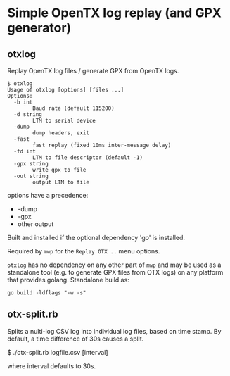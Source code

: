 # Simple OpenTX log replay (and GPX generator)

## otxlog

Replay OpenTX log files / generate GPX from OpenTX logs.

```
$ otxlog
Usage of otxlog [options] [files ...]
Options:
  -b int
    	Baud rate (default 115200)
  -d string
    	LTM to serial device
  -dump
    	dump headers, exit
  -fast
    	fast replay (fixed 10ms inter-message delay)
  -fd int
    	LTM to file descriptor (default -1)
  -gpx string
    	write gpx to file
  -out string
    	output LTM to file
```

options have a precedence:

* -dump
* -gpx
* other output

Built and installed if the optional dependency 'go' is installed.

Required by `mwp` for the `Replay OTX ..` menu options.

`otxlog` has no dependency on any other part of `mwp` and may be used as a standalone tool (e.g. to generate GPX files from OTX logs) on any platform that provides golang. Standalone build as:

```
go build -ldflags "-w -s"
```

## otx-split.rb

Splits a nulti-log CSV log into individual log files, based on time stamp. By default, a time difference of 30s causes a split.

$ ./otx-split.rb logfile.csv [interval]

where interval defaults to 30s.
